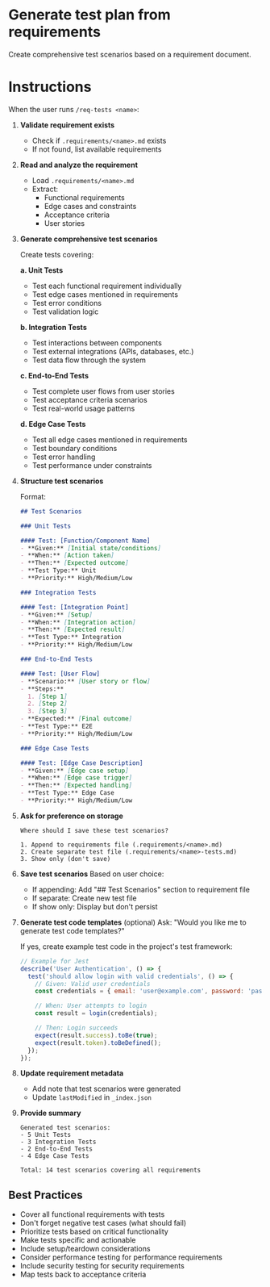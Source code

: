 # Generate test plan from requirements

Create comprehensive test scenarios based on a requirement document.

# Instructions

When the user runs `/req-tests <name>`:

1. **Validate requirement exists**
   - Check if `.requirements/<name>.md` exists
   - If not found, list available requirements

2. **Read and analyze the requirement**
   - Load `.requirements/<name>.md`
   - Extract:
     - Functional requirements
     - Edge cases and constraints
     - Acceptance criteria
     - User stories

3. **Generate comprehensive test scenarios**

   Create tests covering:

   **a. Unit Tests**
   - Test each functional requirement individually
   - Test edge cases mentioned in requirements
   - Test error conditions
   - Test validation logic

   **b. Integration Tests**
   - Test interactions between components
   - Test external integrations (APIs, databases, etc.)
   - Test data flow through the system

   **c. End-to-End Tests**
   - Test complete user flows from user stories
   - Test acceptance criteria scenarios
   - Test real-world usage patterns

   **d. Edge Case Tests**
   - Test all edge cases mentioned in requirements
   - Test boundary conditions
   - Test error handling
   - Test performance under constraints

4. **Structure test scenarios**

   Format:
   ```markdown
   ## Test Scenarios

   ### Unit Tests

   #### Test: [Function/Component Name]
   - **Given:** [Initial state/conditions]
   - **When:** [Action taken]
   - **Then:** [Expected outcome]
   - **Test Type:** Unit
   - **Priority:** High/Medium/Low

   ### Integration Tests

   #### Test: [Integration Point]
   - **Given:** [Setup]
   - **When:** [Integration action]
   - **Then:** [Expected result]
   - **Test Type:** Integration
   - **Priority:** High/Medium/Low

   ### End-to-End Tests

   #### Test: [User Flow]
   - **Scenario:** [User story or flow]
   - **Steps:**
     1. [Step 1]
     2. [Step 2]
     3. [Step 3]
   - **Expected:** [Final outcome]
   - **Test Type:** E2E
   - **Priority:** High/Medium/Low

   ### Edge Case Tests

   #### Test: [Edge Case Description]
   - **Given:** [Edge case setup]
   - **When:** [Edge case trigger]
   - **Then:** [Expected handling]
   - **Test Type:** Edge Case
   - **Priority:** High/Medium/Low
   ```

5. **Ask for preference on storage**
   ```
   Where should I save these test scenarios?

   1. Append to requirements file (.requirements/<name>.md)
   2. Create separate test file (.requirements/<name>-tests.md)
   3. Show only (don't save)
   ```

6. **Save test scenarios**
   Based on user choice:
   - If appending: Add "## Test Scenarios" section to requirement file
   - If separate: Create new test file
   - If show only: Display but don't persist

7. **Generate test code templates** (optional)
   Ask: "Would you like me to generate test code templates?"

   If yes, create example test code in the project's test framework:
   ```javascript
   // Example for Jest
   describe('User Authentication', () => {
     test('should allow login with valid credentials', () => {
       // Given: Valid user credentials
       const credentials = { email: 'user@example.com', password: 'password123' };

       // When: User attempts to login
       const result = login(credentials);

       // Then: Login succeeds
       expect(result.success).toBe(true);
       expect(result.token).toBeDefined();
     });
   });
   ```

8. **Update requirement metadata**
   - Add note that test scenarios were generated
   - Update `lastModified` in `_index.json`

9. **Provide summary**
   ```
   Generated test scenarios:
   - 5 Unit Tests
   - 3 Integration Tests
   - 2 End-to-End Tests
   - 4 Edge Case Tests

   Total: 14 test scenarios covering all requirements
   ```

## Best Practices

- Cover all functional requirements with tests
- Don't forget negative test cases (what should fail)
- Prioritize tests based on critical functionality
- Make tests specific and actionable
- Include setup/teardown considerations
- Consider performance testing for performance requirements
- Include security testing for security requirements
- Map tests back to acceptance criteria
